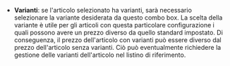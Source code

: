 - **Varianti**: se l'articolo selezionato ha varianti, sarà necessario selezionare la variante desiderata da questo combo box. La scelta della variante è utile per gli articoli con questa particolare configurazione i quali possono avere un prezzo diverso da quello standard impostato. Di conseguenza, il prezzo dell'articolo con varianti può essere diverso dal prezzo dell'articolo senza varianti. Ciò può eventualmente richiedere la gestione delle varianti dell'articolo nel listino di riferimento.